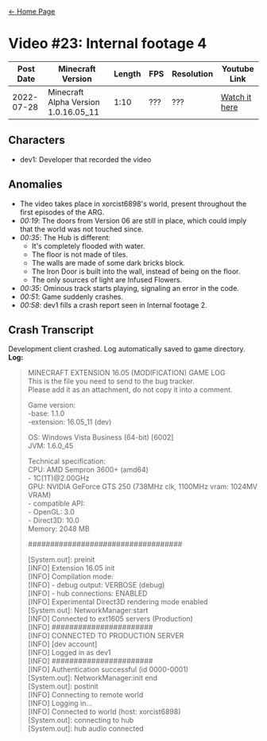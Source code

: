 [← Home Page](../README.md#2-videos)

# Video #23: Internal footage 4
| Post Date  | Minecraft Version                     | Length   | FPS     | Resolution | Youtube Link      |
| ---------  | ------------------------------------- | -------- | ------- | ---------  | ----------------- |
| 2022-07-28 | Minecraft Alpha Version 1.0.16.05_11  | 1:10  | ???   | ???   | [Watch it here]([https://www.youtube.com/watch?v=5ju7V8J4V98](https://www.youtube.com/watch?v=Oq9MeldlNd4)) |

## Characters

* dev1: Developer that recorded the video

## Anomalies

* The video takes place in xorcist6898's world, present throughout the first episodes of the ARG.
* *00:19*: The doors from Version 06 are still in place, which could imply that the world was not touched since.
* *00:35*: The Hub is different:
  * It's completely flooded with water.
  * The floor is not made of tiles.
  * The walls are made of some dark bricks block.
  * The Iron Door is built into the wall, instead of being on the floor.
  * The only sources of light are Infused Flowers.
* *00:35*: Ominous track starts playing, signaling an error in the code.
* *00:51*: Game suddenly crashes.
* *00:58*: dev1 fills a crash report seen in Internal footage 2.

## Crash Transcript

Development client crashed. Log automatically saved to game directory.
<br>
**Log:**  
> MINECRAFT EXTENSION 16.05 (MODIFICATION) GAME LOG  
> This is the file you need to send to the bug tracker.  
> Please add it as an attachment, do not copy it into a comment.  
>   
> Game version:  
>   -base: 1.1.0  
>   -extension: 16.05_11 (dev)  
>   
> OS: Windows Vista Business (64-bit) [6002]  
> JVM: 1.6.0_45  
>   
> Technical specification:  
> CPU: AMD Sempron 3600+ (amd64)  
>       - 1C(1T)@2.00GHz  
> GPU: NVIDIA GeForce GTS 250 (738MHz clk, 1100MHz vram: 1024MV VRAM)  
>       - compatible API:  
>            - OpenGL: 3.0  
>            - Direct3D: 10.0  
> Memory: 2048 MB  
>   
>   
> ###################################  
>   
> \[System.out]: preinit  
> [INFO] Extension 16.05 init  
> [INFO] Compilation mode:  
> [INFO]   - debug output: VERBOSE (debug)  
> [INFO]   - hub connections: ENABLED  
> [INFO] Experimental Direct3D rendering mode enabled  
> \[System.out]: NetworkManager:start  
> [INFO] Connected to ext1605 servers (Production)  
> [INFO] #######################  
> [INFO] CONNECTED TO PRODUCTION SERVER  
> [INFO] [dev account]  
> [INFO] Logged in as dev1  
> [INFO] #######################  
> [INFO] Authentication successful (id 0000-0001)  
> \[System.out]: NetworkManager:init end  
> \[System.out]: postinit  
> [INFO] Connecting to remote world  
> [INFO] Logging in...  
> [INFO] Connected to world (host: xorcist6898)  
> \[System.out]: connecting to hub  
> \[System.out]: hub audio connected  
